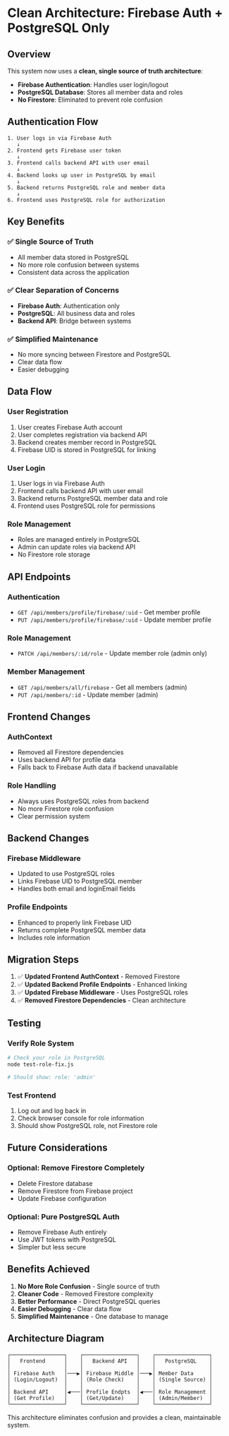 # Clean Architecture: Firebase Auth + PostgreSQL Only

## **Overview**

This system now uses a **clean, single source of truth architecture**:

- **Firebase Authentication**: Handles user login/logout
- **PostgreSQL Database**: Stores all member data and roles
- **No Firestore**: Eliminated to prevent role confusion

## **Authentication Flow**

```
1. User logs in via Firebase Auth
   ↓
2. Frontend gets Firebase user token
   ↓
3. Frontend calls backend API with user email
   ↓
4. Backend looks up user in PostgreSQL by email
   ↓
5. Backend returns PostgreSQL role and member data
   ↓
6. Frontend uses PostgreSQL role for authorization
```

## **Key Benefits**

### ✅ **Single Source of Truth**
- All member data stored in PostgreSQL
- No more role confusion between systems
- Consistent data across the application

### ✅ **Clear Separation of Concerns**
- **Firebase Auth**: Authentication only
- **PostgreSQL**: All business data and roles
- **Backend API**: Bridge between systems

### ✅ **Simplified Maintenance**
- No more syncing between Firestore and PostgreSQL
- Clear data flow
- Easier debugging

## **Data Flow**

### **User Registration**
1. User creates Firebase Auth account
2. User completes registration via backend API
3. Backend creates member record in PostgreSQL
4. Firebase UID is stored in PostgreSQL for linking

### **User Login**
1. User logs in via Firebase Auth
2. Frontend calls backend API with user email
3. Backend returns PostgreSQL member data and role
4. Frontend uses PostgreSQL role for permissions

### **Role Management**
- Roles are managed entirely in PostgreSQL
- Admin can update roles via backend API
- No Firestore role storage

## **API Endpoints**

### **Authentication**
- `GET /api/members/profile/firebase/:uid` - Get member profile
- `PUT /api/members/profile/firebase/:uid` - Update member profile

### **Role Management**
- `PATCH /api/members/:id/role` - Update member role (admin only)

### **Member Management**
- `GET /api/members/all/firebase` - Get all members (admin)
- `PUT /api/members/:id` - Update member (admin)

## **Frontend Changes**

### **AuthContext**
- Removed all Firestore dependencies
- Uses backend API for profile data
- Falls back to Firebase Auth data if backend unavailable

### **Role Handling**
- Always uses PostgreSQL roles from backend
- No more Firestore role confusion
- Clear permission system

## **Backend Changes**

### **Firebase Middleware**
- Updated to use PostgreSQL roles
- Links Firebase UID to PostgreSQL member
- Handles both email and loginEmail fields

### **Profile Endpoints**
- Enhanced to properly link Firebase UID
- Returns complete PostgreSQL member data
- Includes role information

## **Migration Steps**

1. ✅ **Updated Frontend AuthContext** - Removed Firestore
2. ✅ **Updated Backend Profile Endpoints** - Enhanced linking
3. ✅ **Updated Firebase Middleware** - Uses PostgreSQL roles
4. ✅ **Removed Firestore Dependencies** - Clean architecture

## **Testing**

### **Verify Role System**
```bash
# Check your role in PostgreSQL
node test-role-fix.js

# Should show: role: 'admin'
```

### **Test Frontend**
1. Log out and log back in
2. Check browser console for role information
3. Should show PostgreSQL role, not Firestore role

## **Future Considerations**

### **Optional: Remove Firestore Completely**
- Delete Firestore database
- Remove Firestore from Firebase project
- Update Firebase configuration

### **Optional: Pure PostgreSQL Auth**
- Remove Firebase Auth entirely
- Use JWT tokens with PostgreSQL
- Simpler but less secure

## **Benefits Achieved**

1. **No More Role Confusion** - Single source of truth
2. **Cleaner Code** - Removed Firestore complexity
3. **Better Performance** - Direct PostgreSQL queries
4. **Easier Debugging** - Clear data flow
5. **Simplified Maintenance** - One database to manage

## **Architecture Diagram**

```
┌─────────────────┐    ┌─────────────────┐    ┌─────────────────┐
│   Frontend      │    │   Backend API   │    │   PostgreSQL    │
│                 │    │                 │    │                 │
│ Firebase Auth   │───▶│ Firebase Middle │───▶│ Member Data     │
│ (Login/Logout)  │    │ (Role Check)    │    │ (Single Source) │
│                 │    │                 │    │                 │
│ Backend API     │◀───│ Profile Endpts  │◀───│ Role Management │
│ (Get Profile)   │    │ (Get/Update)    │    │ (Admin/Member)  │
└─────────────────┘    └─────────────────┘    └─────────────────┘
```

This architecture eliminates confusion and provides a clean, maintainable system. 